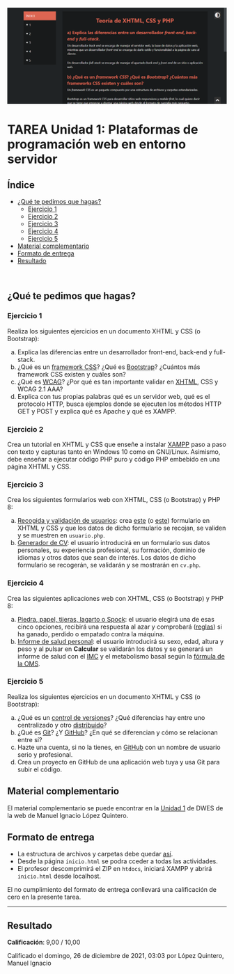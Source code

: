 ![Captura de pantalla](docs/screenshot.png)

# TAREA Unidad 1: Plataformas de programación web en entorno servidor

## Índice

- [¿Qué te pedimos que hagas?](#qué-te-pedimos-que-hagas)
	- [Ejercicio 1](#ejercicio-1)
	- [Ejercicio 2](#ejercicio-2)
	- [Ejercicio 3](#ejercicio-3)
	- [Ejercicio 4](#ejercicio-4)
	- [Ejercicio 5](#ejercicio-5)
- [Material complementario](#material-complementario)
- [Formato de entrega](#formato-de-entrega)
- [Resultado](#resultado)

<br>

## ¿Qué te pedimos que hagas? 

### Ejercicio 1

Realiza los siguientes ejercicios en un documento XHTML y CSS (o Bootstrap): 

<ol type="a">
	<li>Explica las diferencias entre un desarrollador front-end, back-end y full-stack.</li>
	<li>¿Qué es un <a href="https://en.wikipedia.org/wiki/CSS_framework">framework CSS</a>? ¿Qué es <a href="https://en.wikipedia.org/wiki/Bootstrap_(front-end_framework)">Bootstrap</a>? ¿Cuántos más framework CSS existen y cuáles son? </li>
	<li>¿Qué es <a href="https://en.wikipedia.org/wiki/Web_Content_Accessibility_Guidelines">WCAG</a>? ¿Por qué es tan importante validar en <a href="https://en.wikipedia.org/wiki/HTML5#XHTML_5_(XML-serialized_HTML_5)">XHTML</a>, CSS y WCAG 2.1 AAA?</li>
	<li>Explica con tus propias palabras qué es un servidor web, qué es el protocolo HTTP, busca ejemplos donde se ejecuten los métodos HTTP GET y POST y explica qué es Apache y qué es XAMPP. </li>
</ol>

### Ejercicio 2

Crea un tutorial en XHTML y CSS que enseñe a instalar [XAMPP](https://www.apachefriends.org/es/index.html) paso a paso con texto y capturas tanto en Windows 10 como en GNU/Linux. Asimismo, debe enseñar a ejecutar código PHP puro y código PHP embebido en una página XHTML y CSS. 

### Ejercicio 3

Crea los siguientes formularios web con XHTML, CSS (o Bootstrap) y PHP 8: 

<ol type="a">
	<li><u>Recogida y validación de usuarios</u>: crea <a href="https://milq.github.io/cursos/dwes/ud/1/formulario.png">este</a> (o <a href="https://milq.github.io/cursos/dwes/ud/1/form.png)">este</a>) formulario en XHTML y CSS y que los datos de dicho formulario se recojan, se validen y se muestren en <code>usuario.php</code>.</li>
	<li><u>Generador de CV</u>: el usuario introducirá en un formulario sus datos personales, su experiencia profesional, su formación, dominio de idiomas y otros datos que sean de interés. Los datos de dicho formulario se recogerán, se validarán y se mostrarán en <code>cv.php</code>.</li>
</ol>

### Ejercicio 4

Crea las siguientes aplicaciones web con XHTML, CSS (o Bootstrap) y PHP 8: 

<ol type="a">
	<li><u>Piedra, papel, tijeras, lagarto o Spock</u>: el usuario elegirá una de esas cinco opciones, recibirá una respuesta al azar y comprobará (<a href="https://milq.github.io/cursos/dwes/ud/1/piedra_papel_tijeras_lagarto_spock.png">reglas</a>) si ha ganado, perdido o empatado contra la máquina.</li>
	<li><u>Informe de salud personal</u>: el usuario introducirá su sexo, edad, altura y peso y al pulsar en <strong>Calcular</strong> se validarán los datos y se generará un informe de salud con el <a href="https://es.wikipedia.org/wiki/%C3%8Dndice_de_masa_corporal">IMC</a> y el metabolismo basal según la <a href="https://es.wikipedia.org/wiki/Metabolismo_basal#C%C3%A1lculo_de_calor%C3%ADas_necesarias">fórmula de la OMS</a>.</li>
</ol>

### Ejercicio 5

Realiza los siguientes ejercicios en un documento XHTML y CSS (o Bootstrap): 

<ol type="a">
	<li>¿Qué es un <a href="https://en.wikipedia.org/wiki/Version_control">control de versiones</a>? ¿Qué diferencias hay entre uno centralizado y otro <a href="https://en.wikipedia.org/wiki/Distributed_version_control">distribuido</a>?</li>
	<li>¿Qué es <a href="https://en.wikipedia.org/wiki/Git">Git</a>? ¿Y <a href="https://en.wikipedia.org/wiki/GitHub">GitHub</a>? ¿En qué se diferencian y cómo se relacionan entre sí?</li>
	<li>Hazte una cuenta, si no la tienes, en <a href="https://github.com/">GitHub</a> con un nombre de usuario serio y profesional. </li>
	<li>Crea un proyecto en GitHub de una aplicación web tuya y usa Git para subir el código.</li>
</ol>

## Material complementario 

El material complementario se puede encontrar en la [Unidad 1](https://milq.github.io/cursos/dwes/ud/1/) de DWES de la web de Manuel Ignacio López Quintero. 

## Formato de entrega

- La estructura de archivos y carpetas debe quedar [así](https://milq.github.io/cursos/dwes/ud/1/estructura.txt). 
- Desde la página `inicio.html` se podra cceder a todas las actividades. 
- El profesor descomprimirá el ZIP en `htdocs`, iniciará XAMPP y abrirá `inicio.html` desde localhost. 

El no cumplimiento del formato de entrega conllevará una calificación de cero en la presente tarea.

---

## Resultado

**Calificación**: 9,00 / 10,00

Calificado el domingo, 26 de diciembre de 2021, 03:03 por López Quintero, Manuel Ignacio